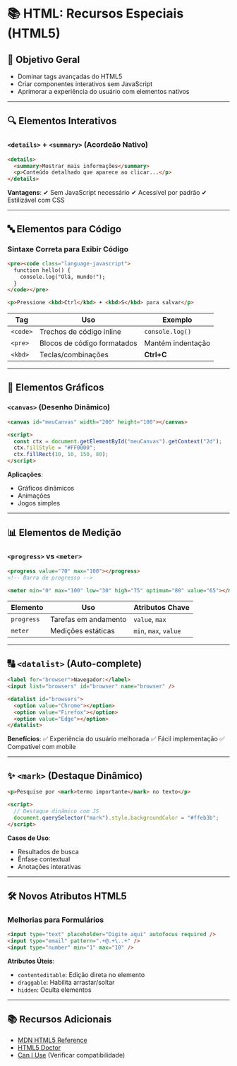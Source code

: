 # 📚 HTML: Recursos Especiais (HTML5)

## 🎯 Objetivo Geral

- Dominar tags avançadas do HTML5
- Criar componentes interativos sem JavaScript
- Aprimorar a experiência do usuário com elementos nativos

---

## 🔍 Elementos Interativos

### `<details>` + `<summary>` (Acordeão Nativo)

```html
<details>
  <summary>Mostrar mais informações</summary>
  <p>Conteúdo detalhado que aparece ao clicar...</p>
</details>
```

**Vantagens**:
✔ Sem JavaScript necessário
✔ Acessível por padrão
✔ Estilizável com CSS

---

## 🔤 Elementos para Código

### Sintaxe Correta para Exibir Código

```html
<pre><code class="language-javascript">
  function hello() {
    console.log("Olá, mundo!");
  }
</code></pre>

<p>Pressione <kbd>Ctrl</kbd> + <kbd>S</kbd> para salvar</p>
```

| Tag      | Uso                         | Exemplo           |
| -------- | --------------------------- | ----------------- |
| `<code>` | Trechos de código inline    | `console.log()`   |
| `<pre>`  | Blocos de código formatados | Mantém indentação |
| `<kbd>`  | Teclas/combinações          | **Ctrl+C**        |

---

## 🎨 Elementos Gráficos

### `<canvas>` (Desenho Dinâmico)

```html
<canvas id="meuCanvas" width="200" height="100"></canvas>

<script>
  const ctx = document.getElementById("meuCanvas").getContext("2d");
  ctx.fillStyle = "#FF0000";
  ctx.fillRect(10, 10, 150, 80);
</script>
```

**Aplicações**:

- Gráficos dinâmicos
- Animações
- Jogos simples

---

## 📊 Elementos de Medição

### `<progress>` vs `<meter>`

```html
<progress value="70" max="100"></progress>
<!-- Barra de progresso -->

<meter min="0" max="100" low="30" high="75" optimum="80" value="65"></meter>
```

| Elemento   | Uso                  | Atributos Chave       |
| ---------- | -------------------- | --------------------- |
| `progress` | Tarefas em andamento | `value`, `max`        |
| `meter`    | Medições estáticas   | `min`, `max`, `value` |

---

## 🔠 `<datalist>` (Auto-complete)

```html
<label for="browser">Navegador:</label>
<input list="browsers" id="browser" name="browser" />

<datalist id="browsers">
  <option value="Chrome"></option>
  <option value="Firefox"></option>
  <option value="Edge"></option>
</datalist>
```

**Benefícios**:
✅ Experiência do usuário melhorada
✅ Fácil implementação
✅ Compatível com mobile

---

## ✨ `<mark>` (Destaque Dinâmico)

```html
<p>Pesquise por <mark>termo importante</mark> no texto</p>

<script>
  // Destaque dinâmico com JS
  document.querySelector("mark").style.backgroundColor = "#ffeb3b";
</script>
```

**Casos de Uso**:

- Resultados de busca
- Ênfase contextual
- Anotações interativas

---

## 🛠 Novos Atributos HTML5

### Melhorias para Formulários

```html
<input type="text" placeholder="Digite aqui" autofocus required />
<input type="email" pattern=".+@.+\..+" />
<input type="number" min="1" max="10" />
```

**Atributos Úteis**:

- `contenteditable`: Edição direta no elemento
- `draggable`: Habilita arrastar/soltar
- `hidden`: Oculta elementos

---

## 📚 Recursos Adicionais

- [MDN HTML5 Reference](https://developer.mozilla.org/pt-BR/docs/Web/HTML/HTML5)
- [HTML5 Doctor](http://html5doctor.com/)
- [Can I Use](https://caniuse.com/) (Verificar compatibilidade)
